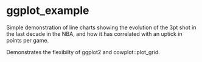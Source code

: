 # ggplot_example
Simple demonstration of line charts showing the evolution of the 3pt shot in the last decade in the NBA, and how it
has correlated with an uptick in points per game. 

Demonstrates the flexibilty of ggplot2 and cowplot::plot_grid.
